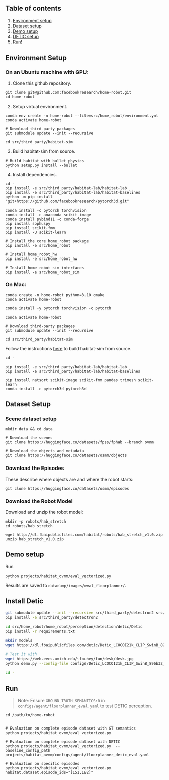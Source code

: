 ## Table of contents
   1. [Environment setup](#environment-setup)
   2. [Dataset setup](#dataset-setup)
   3. [Demo setup](#demo-setup)
   4. [DETIC setup](#install-detic)
   5. [Run!](#run)

## Environment Setup

### On an Ubuntu machine with GPU:

1. Clone this github repository.

```
git clone git@github.com:facebookresearch/home-robot.git
cd home-robot
```

2. Setup virtual environment.

```
conda env create -n home-robot --file=src/home_robot/environment.yml
conda activate home-robot

# Download third-party packages
git submodule update --init --recursive

cd src/third_party/habitat-sim
```

3. Build habitat-sim from source.

```
# Build habitat with bullet physics
python setup.py install --bullet
```

4. Install dependencies.
```
cd -
pip install -e src/third_party/habitat-lab/habitat-lab
pip install -e src/third_party/habitat-lab/habitat-baselines
python -m pip install "git+https://github.com/facebookresearch/pytorch3d.git"

conda install -c pytorch torchvision
conda install -c anaconda scikit-image
conda install pybind11 -c conda-forge
pip install sophuspy
pip install scikit-fmm
pip install -U scikit-learn

# Install the core home_robot package
pip install -e src/home_robot

# Install home_robot_hw
pip install -e src/home_robot_hw

# Install home robot sim interfaces
pip install -e src/home_robot_sim
```

### On Mac:
```
conda create -n home-robot python=3.10 cmake
conda activate home-robot

conda install -y pytorch torchvision -c pytorch

conda activate home-robot

# Download third-party packages
git submodule update --init --recursive

cd src/third_party/habitat-sim
```
Follow the instructions [here](https://github.com/facebookresearch/habitat-sim/blob/main/BUILD_FROM_SOURCE.md) to build habitat-sim from source.
```
cd -

pip install -e src/third_party/habitat-lab/habitat-lab
pip install -e src/third_party/habitat-lab/habitat-baselines

pip install natsort scikit-image scikit-fmm pandas trimesh scikit-learn
conda install -c pytorch3d pytorch3d
```

## Dataset Setup

### Scene dataset setup 

```
mkdir data && cd data

# Download the scenes
git clone https://huggingface.co/datasets/fpss/fphab --branch ovmm

# Download the objects and metadata
git clone https://huggingface.co/datasets/osmm/objects
```

### Download the Episodes

These describe where objects are and where the robot starts:
```
git clone https://huggingface.co/datasets/osmm/episodes
```

### Download the Robot Model

Download and unzip the robot model:
```
mkdir -p robots/hab_stretch
cd robots/hab_stretch

wget http://dl.fbaipublicfiles.com/habitat/robots/hab_stretch_v1.0.zip
unzip hab_stretch_v1.0.zip
```

## Demo setup

Run
```
python projects/habitat_ovmm/eval_vectorized.py
```

Results are saved to `datadump/images/eval_floorplanner/`.

## Install Detic

```sh
git submodule update --init --recursive src/third_party/detectron2 src/home_robot/home_robot/perception/detection/detic/Detic
pip install -e src/third_party/detectron2

cd src/home_robot/home_robot/perception/detection/detic/Detic
pip install -r requirements.txt

mkdir models
wget https://dl.fbaipublicfiles.com/detic/Detic_LCOCOI21k_CLIP_SwinB_896b32_4x_ft4x_max-size.pth -O models/Detic_LCOCOI21k_CLIP_SwinB_896b32_4x_ft4x_max-size.pth

# Test it with
wget https://web.eecs.umich.edu/~fouhey/fun/desk/desk.jpg
python demo.py --config-file configs/Detic_LCOCOI21k_CLIP_SwinB_896b32_4x_ft4x_max-size.yaml --input desk.jpg --output out.jpg --vocabulary lvis --opts MODEL.WEIGHTS models/Detic_LCOCOI21k_CLIP_SwinB_896b32_4x_ft4x_max-size.pth

cd -
```

## Run

> Note: Ensure `GROUND_TRUTH_SEMANTICS:0` in `configs/agent/floorplanner_eval.yaml` to test DETIC perception.

```
cd /path/to/home-robot


# Evaluation on complete episode dataset with GT semantics
python projects/habitat_ovmm/eval_vectorized.py

# Evaluation on complete episode dataset with DETIC
python projects/habitat_ovmm/eval_vectorized.py  --baseline_config_path projects/habitat_ovmm/configs/agent/floorplanner_detic_eval.yaml

# Evaluation on specific episodes
python projects/habitat_ovmm/eval_vectorized.py habitat.dataset.episode_ids="[151,182]"
```

